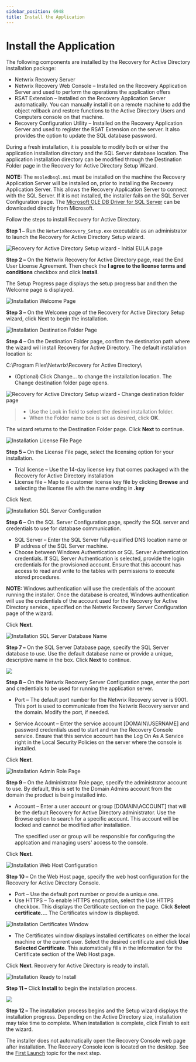 ```yaml
---
sidebar_position: 6948
title: Install the Application
---
```


# Install the Application

The following components are installed by the Recovery for Active Directory installation package:

* Netwrix Recovery Server
* Netwrix Recovery Web Console – Installed on the Recovery Application Server and used to perform the operations the application offers
* RSAT Extension – Installed on the Recovery Application Server automatically. You can manually install it on a remote machine to add the object rollback and restore functions to the Active Directory Users and Computers console on that machine.
* Recovery Configuration Utility – Installed on the Recovery Application Server and used to register the RSAT Extension on the server. It also provides the option to update the SQL database password.

During a fresh installation, it is possible to modify both or either the application installation directory and the SQL Server database location. The application installation directory can be modified through the Destination Folder page in the Recovery for Active Directory Setup Wizard.

**NOTE:** The `msoledbsql.msi` must be installed on the machine the Recovery Application Server will be installed on, prior to installing the Recovery Application Server. This allows the Recovery Application Server to connect with the SQL Server. If it is not installed, the installer fails on the SQL Server Configuration page. The [Microsoft OLE DB Driver for SQL Server](https://www.microsoft.com/en-us/download/details.aspx?id=56730 "Microsoft OLE DB Driver for SQL Server") can be downloaded directly from Microsoft.

Follow the steps to install Recovery for Active Directory.

**Step 1 –** Run the `NetwrixRecovery_Setup.exe` executable as an administrator to launch the Recovery for Active Directory Setup wizard.

![Recovery for Active Directory Setup wizard - Initial EULA page](../../../../../static/images/RecoveryForActiveDirectory_2.6/Content/Resources/Images/RecoveryForActiveDirectory/Install/ApplicationWizard/EULA.png "Recovery for Active Directory Setup wizard - Initial EULA page")

**Step 2 –** On the Netwrix Recovery for Active Directory page, read the End User License Agreement. Then check the **I agree to the license terms and conditions** checkbox and click **Install**.

The Setup Progress page displays the setup progress bar and then the Welcome page is displayed.

![Installation Welcome Page](../../../../../static/images/RecoveryForActiveDirectory_2.6/Content/Resources/Images/RecoveryForActiveDirectory/Install/ApplicationWizard/Welcome.png "Installation Welcome Page")

**Step 3 –** On the Welcome page of the Recovery for Active Directory Setup wizard, click Next to begin the installation.

![Installation Destination Folder Page](../../../../../static/images/RecoveryForActiveDirectory_2.6/Content/Resources/Images/RecoveryForActiveDirectory/Install/ApplicationWizard/DestinationFolder.png "Installation Destination Folder Page")

**Step 4 –** On the Destination Folder page, confirm the destination path where the wizard will install Recovery for Active Directory. The default installation location is:

C:\Program Files\Netwrix\Recovery for Active Directory\

* (Optional) Click Change… to change the installation location. The Change destination folder page opens.

![Recovery for Active Directory Setup wizard - Change destination folder page](../../../../../static/images/RecoveryForActiveDirectory_2.6/Content/Resources/Images/RecoveryForActiveDirectory/Install/ApplicationWizard/ChangeDestinationFolder.png "Recovery for Active Directory Setup wizard - Change destination folder page")

> * Use the Look in field to select the desired installation folder.
> * When the Folder name box is set as desired, click **OK**.

The wizard returns to the Destination Folder page. Click **Next** to continue.

![Installation License File Page](../../../../../static/images/RecoveryForActiveDirectory_2.6/Content/Resources/Images/RecoveryForActiveDirectory/Install/ApplicationWizard/LicenseFile.png "Installation License File Page")

**Step 5 –** On the License File page, select the licensing option for your installation.

* Trial license – Use the 14-day license key that comes packaged with the Recovery for Active Directory installation
* License file – Map to a customer license key file by clicking **Browse** and selecting the license file with the name ending in **.key**

Click Next.

![Installation SQL Server Configuration](../../../../../static/images/RecoveryForActiveDirectory_2.6/Content/Resources/Images/RecoveryForActiveDirectory/Install/ApplicationWizard/SQLServerConfiguration.png "Installation SQL Server Configuration")

**Step 6 –** On the SQL Server Configuration page, specify the SQL server and credentials to use for database communication.

* SQL Server – Enter the SQL Server fully-qualified DNS location name or IP address of the SQL Server machine.
* Choose between Windows Authentication or SQL Server Authentication credentials. If SQL Server Authentication is selected, provide the login credentials for the provisioned account. Ensure that this account has access to read and write to the tables with permissions to execute stored procedures.

**NOTE:** Windows authentication will use the credentials of the account running the installer. Once the database is created, Windows authentication will use the credentials of the account used for the Recovery for Active Directory service., specified on the Netwrix Recovery Server Configuration page of the wizard.

Click **Next**.

![Installation SQL Server Database Name](../../../../../static/images/RecoveryForActiveDirectory_2.6/Content/Resources/Images/RecoveryForActiveDirectory/Install/ApplicationWizard/SQLServerDatabase.png "Installation SQL Server Database Name")

**Step 7 –** On the SQL Server Database page, specify the SQL Server database to use. Use the default database name or provide a unique, descriptive name in the box. Click **Next** to continue.

![](../../../../../static/images/RecoveryForActiveDirectory_2.6/Content/Resources/Images/RecoveryForActiveDirectory/Install/ApplicationWizard/ServerConfiguration.png)

**Step 8 –** On the Netwrix Recovery Server Configuration page, enter the port and credentials to be used for running the application server.

* Port – The default port number for the Netwrix Recovery server is 9001. This port is used to communicate from the Netwrix Recovery server and the domain. Modify the port, if needed.

* Service Account – Enter the service account [DOMAIN\USERNAME] and password credentials used to start and run the Recovery Console service. Ensure that this service account has the Log On As A Service right in the Local Security Policies on the server where the console is installed.

Click **Next**.

![Installation Admin Role Page](../../../../../static/images/RecoveryForActiveDirectory_2.6/Content/Resources/Images/RecoveryForActiveDirectory/Install/ApplicationWizard/AdministratorRole.png "Installation Admin Role Page")

**Step 9 –** On the Administrator Role page, specify the administrator account to use. By default, this is set to the Domain Admins account from the domain the product is being installed into.

* Account – Enter a user account or group [DOMAIN\ACCOUNT] that will be the default Recovery for Active Directory administrator. Use the Browse option to search for a specific account. This account will be locked and cannot be modified after installation.

  The specified user or group will be responsible for configuring the applcation and managing users' access to the console.

Click **Next**.

![Installation Web Host Configuration](../../../../../static/images/RecoveryForActiveDirectory_2.6/Content/Resources/Images/RecoveryForActiveDirectory/Install/ApplicationWizard/WebHost.png "Installation Web Host Configuration")

**Step 10 –** On the Web Host page, specify the web host configuration for the Recovery for Active Directory Console.

* Port – Use the default port number or provide a unique one.
* Use HTTPS – To enable HTTPS encryption, select the Use HTTPS checkbox. This displays the Certificate section on the page. Click **Select certificate...**. The Certificates window is displayed.

![Installation Certificates Window](../../../../../static/images/RecoveryForActiveDirectory_2.6/Content/Resources/Images/RecoveryForActiveDirectory/Install/ApplicationWizard/Certificates.png "Installation Certificates Window")

* The Certificates window displays installed certificates on either the local machine or the current user. Select the desired certificate and click **Use Selected Certificate**. This automatically fills in the information for the Certificate section of the Web Host page.

Click **Next**. Recovery for Active Directory is ready to install.

![Installation Ready to Install](../../../../../static/images/RecoveryForActiveDirectory_2.6/Content/Resources/Images/RecoveryForActiveDirectory/Install/ApplicationWizard/Ready.png "Installation Ready to Install")

**Step 11 –** Click **Install** to begin the installation process.

![](../../../../../static/images/RecoveryForActiveDirectory_2.6/Content/Resources/Images/RecoveryForActiveDirectory/Install/ApplicationWizard/Completed.png)

**Step 12 –** The installation process begins and the Setup wizard displays the installation progress. Depending on the Active Directory size, installation may take time to complete. When installation is complete, click Finish to exit the wizard.

The installer does not automatically open the Recovery Console web page after installation. The Recovery Console icon is located on the desktop. See the [First Launch](FirstLaunch "First Launch") topic for the next step.
